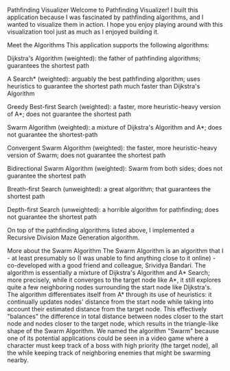 Pathfinding Visualizer
Welcome to Pathfinding Visualizer! I built this application because I was fascinated by pathfinding algorithms, and I wanted to visualize them in action. I hope you enjoy playing around with this visualization tool just as much as I enjoyed building it.

Meet the Algorithms
This application supports the following algorithms:

Dijkstra's Algorithm (weighted): the father of pathfinding algorithms; guarantees the shortest path

A Search* (weighted): arguably the best pathfinding algorithm; uses heuristics to guarantee the shortest path much faster than Dijkstra's Algorithm

Greedy Best-first Search (weighted): a faster, more heuristic-heavy version of A*; does not guarantee the shortest path

Swarm Algorithm (weighted): a mixture of Dijkstra's Algorithm and A*; does not guarantee the shortest-path

Convergent Swarm Algorithm (weighted): the faster, more heuristic-heavy version of Swarm; does not guarantee the shortest path

Bidirectional Swarm Algorithm (weighted): Swarm from both sides; does not guarantee the shortest path

Breath-first Search (unweighted): a great algorithm; that guarantees the shortest path

Depth-first Search (unweighted): a horrible algorithm for pathfinding; does not guarantee the shortest path

On top of the pathfinding algorithms listed above, I implemented a Recursive Division Maze Generation algorithm.

More about the Swarm Algorithm
The Swarm Algorithm is an algorithm that I - at least presumably so (I was unable to find anything close to it online) - co-developed with a good friend and colleague, Srividya Bandari. The algorithm is essentially a mixture of Dijkstra's Algorithm and A* Search; more precisely, while it converges to the target node like A*, it still explores quite a few neighboring nodes surrounding the start node like Dijkstra's. The algorithm differentiates itself from A* through its use of heuristics: it continually updates nodes' distance from the start node while taking into account their estimated distance from the target node. This effectively "balances" the difference in total distance between nodes closer to the start node and nodes closer to the target node, which results in the triangle-like shape of the Swarm Algorithm. We named the algorithm "Swarm" because one of its potential applications could be seen in a video game where a character must keep track of a boss with high priority (the target node), all the while keeping track of neighboring enemies that might be swarming nearby.
